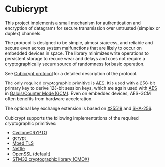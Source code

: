 # Cubicrypt

This project implements a small mechanism for authentication and encryption of
datagrams for secure transmission over untrusted (simplex or duplex) channels.

The protocol is designed to be simple, almost stateless, and reliable and secure
even across system malfunctions that are likely to occur on embedded devices in
space. The library minimizes write operations to persistent storage to reduce
wear and delays and does not require a cryptographically secure source of
randomness for basic operation.

See [Cubicrypt protocol][] for a detailed description of the protocol.

The only required cryptographic primitive is [AES][]. It is used with a 256-bit
primary key to derive 128-bit session keys, which are again used with [AES][] in
[Galois/Counter Mode (GCM)][]. Even on embedded devices, AES-GCM often benefits
from hardware acceleration.

The optional key exchange extension is based on [X25519][] and [SHA-256][].

Cubicrypt supports the following implementations of the required cryptographic
primitives:

- [CycloneCRYPTO][]
- [gcrypt][]
- [Mbed TLS][]
- [Nettle][]
- [OpenSSL][] (default)
- [STM32 cryptographic library (CMOX)][]

[AES]: https://en.wikipedia.org/wiki/Advanced_Encryption_Standard
[Cubicrypt protocol]: ./PROTOCOL.md
[CycloneCRYPTO]: https://oryx-embedded.com/products/CycloneCRYPTO.html
[Galois/Counter Mode (GCM)]: https://en.wikipedia.org/wiki/Galois/Counter_Mode
[Mbed TLS]: https://github.com/ARMmbed/mbedtls
[Nettle]: https://github.com/gnutls/nettle
[OpenSSL]: https://github.com/openssl/openssl
[SHA-256]: https://en.wikipedia.org/wiki/SHA-2
[STM32 cryptographic library (CMOX)]: https://www.st.com/en/embedded-software/x-cube-cryptolib.html
[X25519]: https://en.wikipedia.org/wiki/Curve25519
[gcrypt]: https://github.com/gpg/libgcrypt
